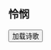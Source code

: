 ## 怜悯

<div id="aplayer_main"></div>

<script src="/js/dist-view.js"></script>

<button id="lodingShi" class="waves-effect waves-light">加载诗歌</button>

<script>
lodingShi.onclick = () => {
    $.ajax({
        type: 'GET',
        url: '/data/x0075/index.md',
        success(data) {
            $(lodingShi).remove()
            MAIN.element.$mainLayout.find('.br').append(marked.parse(data))
            MAIN.tip('✅加载完成')
            new Viewer(MAIN.element.$mainLayout.find('.br')[0], { toolbar: false })
        }
    })
}

MAIN.id = 'p0001';
        
const apm = new APlayer({
    container: document.getElementById('aplayer_main'),
    volume: 1,
    loop: 'none',
    preload: 'none',
    audio: [{
        name: '怜悯',
        artist: '私人',
        url: 'https://cdn1.tianli0.top/gh/k34869/MYZY/怜悯.mp3',
        cover: '/favicon'
    }]
});
</script>